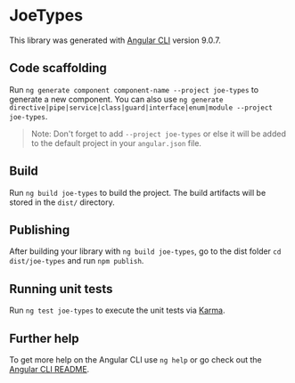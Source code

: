 # JoeTypes

This library was generated with [Angular CLI](https://github.com/angular/angular-cli) version 9.0.7.

## Code scaffolding

Run `ng generate component component-name --project joe-types` to generate a new component. You can also use `ng generate directive|pipe|service|class|guard|interface|enum|module --project joe-types`.
> Note: Don't forget to add `--project joe-types` or else it will be added to the default project in your `angular.json` file. 

## Build

Run `ng build joe-types` to build the project. The build artifacts will be stored in the `dist/` directory.

## Publishing

After building your library with `ng build joe-types`, go to the dist folder `cd dist/joe-types` and run `npm publish`.

## Running unit tests

Run `ng test joe-types` to execute the unit tests via [Karma](https://karma-runner.github.io).

## Further help

To get more help on the Angular CLI use `ng help` or go check out the [Angular CLI README](https://github.com/angular/angular-cli/blob/master/README.md).
